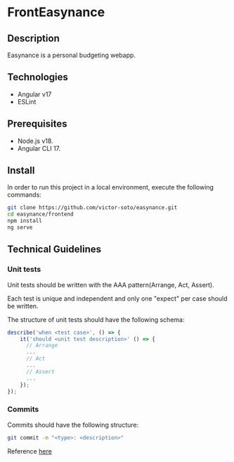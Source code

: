 # FrontEasynance

## Description
Easynance is a personal budgeting webapp.

## Technologies
- Angular v17
- ESLint

## Prerequisites
- Node.js v18.
- Angular CLI 17.

## Install
In order to run this project in a local environment, execute the following commands:

```bash
git clone https://github.com/victor-soto/easynance.git
cd easynance/frontend
npm install
ng serve
```

## Technical Guidelines

### Unit tests
Unit tests should be written with the AAA pattern(Arrange, Act, Assert).

Each test is unique and independent and only one "expect" per case should be written.

The structure of unit tests should have the following schema:

```js
describe('when <test case>', () => {
    it('should <unit test description>' () => {
      // Arrange
      ...
      // Act
      ...
      // Assert
      ...
    });
});
```

### Commits
Commits should have the following structure:
```bash
git commit -m "<type>: <description>"
```
Reference [here](https://www.conventionalcommits.org/en/v1.0.0/)
